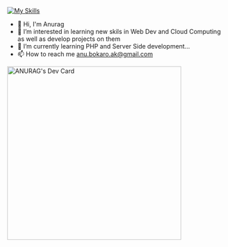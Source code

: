 [![My Skills](https://skillicons.dev/icons?i=js,html,css,react,cpp,python,java,nodejs,mongodb)](https://skillicons.dev)
- 👋 Hi, I'm Anurag
- 👀 I’m interested in learning new skils in Web Dev and Cloud Computing as well as develop projects on them
- 🌱 I’m currently learning  PHP and Server Side development...
- 📫 How to reach me anu.bokaro.ak@gmail.com

<!---
killcoder26/killcoder26 is a ✨ special ✨ repository because its `README.md` (this file) appears on your GitHub profile.
You can click the Preview link to take a look at your changes.
--->
<a href="https://app.daily.dev/killcoder26"><img src="https://api.daily.dev/devcards/4b915e40052b4efe9c21af8cc3808a88.png?r=evu" width="400" alt="ANURAG's Dev Card"/></a>


